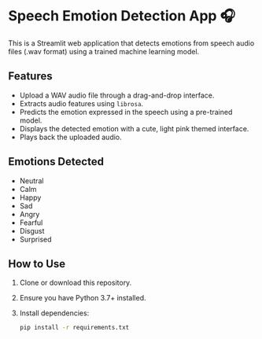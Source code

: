 # Speech Emotion Detection App 🎧

This is a Streamlit web application that detects emotions from speech audio files (.wav format) using a trained machine learning model.

## Features

- Upload a WAV audio file through a drag-and-drop interface.
- Extracts audio features using `librosa`.
- Predicts the emotion expressed in the speech using a pre-trained model.
- Displays the detected emotion with a cute, light pink themed interface.
- Plays back the uploaded audio.

## Emotions Detected

- Neutral
- Calm
- Happy
- Sad
- Angry
- Fearful
- Disgust
- Surprised

## How to Use

1. Clone or download this repository.
2. Ensure you have Python 3.7+ installed.
3. Install dependencies:

   ```bash
   pip install -r requirements.txt
